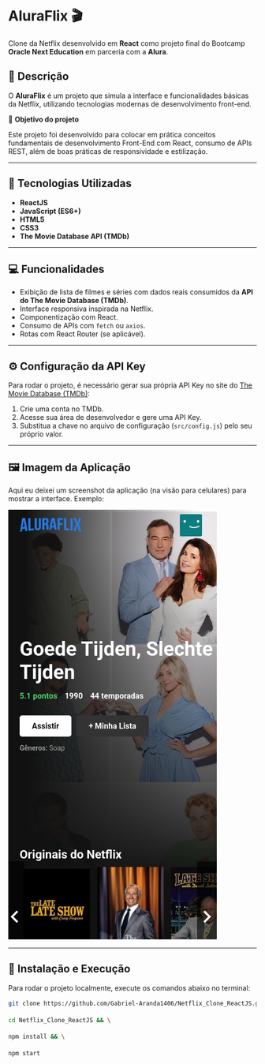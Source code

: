 # AluraFlix 🎬

Clone da Netflix desenvolvido em **React** como projeto final do Bootcamp **Oracle Next Education** em parceria com a **Alura**.

## 📄 Descrição

O **AluraFlix** é um projeto que simula a interface e funcionalidades básicas da Netflix, utilizando tecnologias modernas de desenvolvimento front-end.

🎯 **Objetivo do projeto**

Este projeto foi desenvolvido para colocar em prática conceitos fundamentais de desenvolvimento Front-End com React, consumo de APIs REST, além de boas práticas de responsividade e estilização.

---

## 🚀 Tecnologias Utilizadas

- **ReactJS**
- **JavaScript (ES6+)**
- **HTML5**
- **CSS3**
- **The Movie Database API (TMDb)**

---

## 💻 Funcionalidades

- Exibição de lista de filmes e séries com dados reais consumidos da **API do The Movie Database (TMDb)**.
- Interface responsiva inspirada na Netflix.
- Componentização com React.
- Consumo de APIs com `fetch` ou `axios`.
- Rotas com React Router (se aplicável).

---

## ⚙️ Configuração da API Key

Para rodar o projeto, é necessário gerar sua própria API Key no site do [The Movie Database (TMDb)](https://www.themoviedb.org/documentation/api):

1. Crie uma conta no TMDb.
2. Acesse sua área de desenvolvedor e gere uma API Key.
3. Substitua a chave no arquivo de configuração (`src/config.js`) pelo seu próprio valor.

---

## 🖼️ Imagem da Aplicação


Aqui eu deixei um screenshot da aplicação (na visão para celulares) para mostrar a interface.
Exemplo:

![Tela Inicial](./Tela_celular.jpeg)



---

## 🚀 Instalação e Execução

Para rodar o projeto localmente, execute os comandos abaixo no terminal:

```bash
git clone https://github.com/Gabriel-Aranda1406/Netflix_Clone_ReactJS.git && \

cd Netflix_Clone_ReactJS && \

npm install && \

npm start
